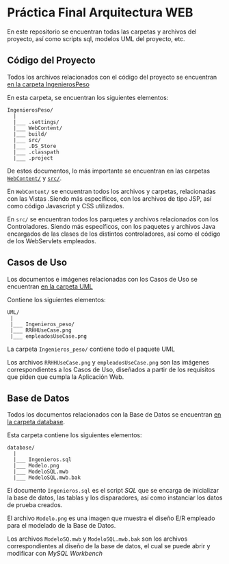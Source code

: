 # Práctica Final Arquitectura WEB

En este repositorio se encuentran todas las carpetas y archivos del proyecto, así como scripts sql, modelos UML del proyecto, etc.

## Código del Proyecto

Todos los archivos relacionados con el código del proyecto se encuentran [en la carpeta IngenierosPeso](./IngenierosPeso)

En esta carpeta, se encuentran los siguientes elementos:
```
IngenierosPeso/
  |
  |___ .settings/
  |___ WebContent/
  |___ build/
  |___ src/
  |___ .DS_Store
  |___ .classpath
  |___ .project
```

De estos documentos, lo más importante se encuentran en las carpetas [`WebContent/`](./IngenierosPeso/WebContent) y [`src/`](./IngenierosPeso/src).

En `WebContent/` se encuentran todos los archivos y carpetas, relacionadas con las Vistas .Siendo más específicos, con los archivos de tipo JSP, así como código
Javascript y CSS utilizados.

En `src/` se encuentran todos los parquetes y archivos relacionados con los Controladores. Siendo más específicos, con los paquetes y archivos Java encargados de
las clases de los distintos controladores, así como el código de los WebServlets empleados.

## Casos de Uso

Los documentos e imágenes relacionadas con los Casos de Uso se encuentran [en la carpeta UML](./UML)

Contiene los siguientes elementos:
```
UML/
 |
 |___ Ingenieros_peso/
 |___ RRHHUseCase.png
 |___ empleadosUseCase.png
```

La carpeta `Ingenieros_peso/` contiene todo el paquete UML

Los archivos `RRHHUseCase.png` y `empleadosUseCase.png` son las imágenes correspondientes a los Casos de Uso, diseñados a partir de los requisitos que piden que 
cumpla la Aplicación Web.

## Base de Datos

Todos los documentos relacionados con la Base de Datos se encuentran [en la carpeta database](./database).

Esta carpeta contiene los siguientes elementos:
```
database/
  |
  |___ Ingenieros.sql
  |___ Modelo.png
  |___ ModeloSQL.mwb
  |___ ModeloSQL.mwb.bak
```

El documento `Ingenieros.sql` es el script _SQL_ que se encarga de inicializar la base de datos, las tablas y los disparadores, así como instanciar los datos de prueba
creados.

El archivo `Modelo.png` es una imagen que muestra el diseño E/R empleado para el modelado de la Base de Datos.

Los archivos `ModeloSQ.mwb` y `ModeloSQL.mwb.bak` son los archivos correspondientes al diseño de la base de datos, el cual se puede abrir y modificar con _MySQL Workbench_


